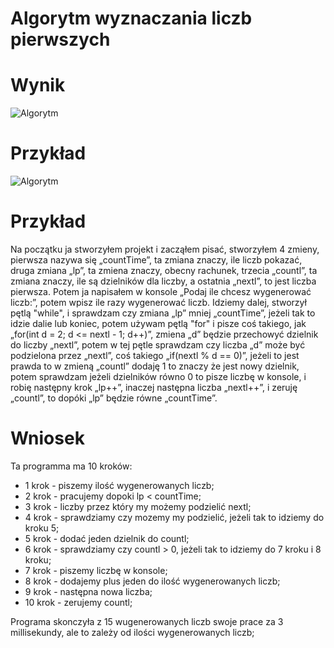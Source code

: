 # Algorytm wyznaczania liczb pierwszych

# Wynik
![Algorytm](https://cdn.discordapp.com/attachments/947215628983500850/955914843091771422/obraz_2022-03-22_203937.png)
# Przykład
![Algorytm](https://cdn.discordapp.com/attachments/947215628983500850/955915199196565595/unknown.png)
# Przykład
Na początku ja stworzyłem projekt i zacząłem pisać, stworzyłem 4 zmieny, pierwsza nazywa się „countTime”, ta zmiana znaczy, ile liczb pokazać, druga zmiana „lp”, ta zmiena znaczy, obecny rachunek, trzecia „countl”, ta zmiana znaczy, ile są dzielników dla liczby, a ostatnia „nextl”, to jest liczba pierwsza. Potem ja napisałem w konsole „Podaj ile chcesz wygenerować liczb:”, potem wpisz ile razy wygenerować liczb. Idziemy dalej, stworzył pętlą "while", i sprawdzam czy zmiana „lp” mniej „countTime”, jeżeli tak to idzie dalie lub koniec, potem używam pętlą "for" і pisze coś takiego, jak „for(int d = 2; d <= nextl - 1; d++)”, zmiena „d” będzie przechowyć dzielnik do liczby „nextl”, potem w tej pętle sprawdzam czy liczba „d” może być podzielona przez „nextl”, coś takiego „if(nextl % d == 0)”, jeżeli to jest prawda to w zmieną „countl” dodaję 1 to znaczy że jest nowy dzielnik, potem sprawdzam jeżeli dzielników równo 0 to pisze liczbę w konsole, i robię następny krok „lp++”, inaczej następna liczba „nextl++”, i zeruję „countl”, to dopóki „lp” będzie równe „countTime”. 

# Wniosek 
Ta programma ma 10 kroków:
+ 1 krok - piszemy ilość wygenerowanych liczb;
+ 2 krok - pracujemy dopoki lp < countTime;
+ 3 krok - liczby przez który my możemy podzielić nextl;
+ 4 krok - sprawdziamy czy mozemy my podzielić, jeżeli tak to idziemy do kroku 5;
+ 5 krok - dodać jeden dzielnik do countl;
+ 6 krok - sprawdziamy czy countl > 0, jeżeli tak to idziemy do 7 kroku i 8 kroku;
+ 7 krok - piszemy liczbę w konsole;
+ 8 krok - dodajemy plus jeden do ilość wygenerowanych liczb;
+ 9 krok - następna nowa liczba;
+ 10 krok - zerujemy countl;

Programa skonczyła z 15 wugenerowanych liczb swoje prace za 3 millisekundy, ale to zależy od ilości wygenerowanych liczb;
